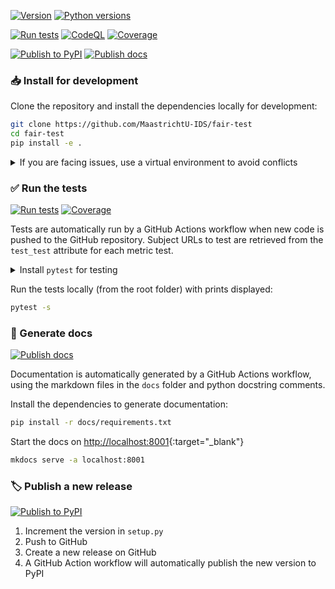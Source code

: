 [![Version](https://img.shields.io/pypi/v/fair-test)](https://pypi.org/project/fair-test) [![Python versions](https://img.shields.io/pypi/pyversions/fair-test)](https://pypi.org/project/fair-test)

[![Run tests](https://github.com/MaastrichtU-IDS/fair-test/actions/workflows/run-tests.yml/badge.svg)](https://github.com/MaastrichtU-IDS/fair-test/actions/workflows/run-tests.yml) [![CodeQL](https://github.com/MaastrichtU-IDS/fair-test/actions/workflows/codeql-analysis.yml/badge.svg)](https://github.com/MaastrichtU-IDS/fair-test/actions/workflows/codeql-analysis.yml) [![Coverage](https://sonarcloud.io/api/project_badges/measure?project=MaastrichtU-IDS_fair-test&metric=coverage)](https://sonarcloud.io/dashboard?id=MaastrichtU-IDS_fair-test)

[![Publish to PyPI](https://github.com/MaastrichtU-IDS/fair-test/actions/workflows/publish-package.yml/badge.svg)](https://github.com/MaastrichtU-IDS/fair-test/actions/workflows/publish-package.yml) [![Publish docs](https://github.com/MaastrichtU-IDS/fair-test/actions/workflows/publish-docs.yml/badge.svg)](https://github.com/MaastrichtU-IDS/fair-test/actions/workflows/publish-docs.yml)

### 📥 Install for development

Clone the repository and install the dependencies locally for development:

```bash
git clone https://github.com/MaastrichtU-IDS/fair-test
cd fair-test
pip install -e .
```

<details><summary>If you are facing issues, use a virtual environment to avoid conflicts</summary>
<br/>
Create the virtual environment folder in your workspace:

```bash
python3 -m venv .venv
```

Activate the virtual environment:

```bash
source .venv/bin/activate
```
</details>

### ✅ Run the tests

[![Run tests](https://github.com/MaastrichtU-IDS/fair-test/actions/workflows/run-tests.yml/badge.svg)](https://github.com/MaastrichtU-IDS/fair-test/actions/workflows/run-tests.yml) [![Coverage](https://sonarcloud.io/api/project_badges/measure?project=MaastrichtU-IDS_fair-test&metric=coverage)](https://sonarcloud.io/dashboard?id=MaastrichtU-IDS_fair-test)

Tests are automatically run by a GitHub Actions workflow when new code is pushed to the GitHub repository. Subject URLs to test are retrieved from the `test_test` attribute for each metric test.

<details><summary>Install <code>pytest</code> for testing</summary>

```bash
pip install pytest
```
</details>

Run the tests locally (from the root folder) with prints displayed:

```bash
pytest -s
```

### 📖 Generate docs

[![Publish docs](https://github.com/MaastrichtU-IDS/fair-test/actions/workflows/publish-docs.yml/badge.svg)](https://github.com/MaastrichtU-IDS/fair-test/actions/workflows/publish-docs.yml)

Documentation is automatically generated by a GitHub Actions workflow, using the markdown files in the `docs` folder and python docstring comments.

Install the dependencies to generate documentation:

```bash
pip install -r docs/requirements.txt
```

Start the docs on [http://localhost:8001](http://localhost:8001){:target="_blank"}

```bash
mkdocs serve -a localhost:8001
```

### 🏷️ Publish a new release

[![Publish to PyPI](https://github.com/MaastrichtU-IDS/fair-test/actions/workflows/publish-package.yml/badge.svg)](https://github.com/MaastrichtU-IDS/fair-test/actions/workflows/publish-package.yml)

1. Increment the version in `setup.py`
2. Push to GitHub
3. Create a new release on GitHub
4. A GitHub Action workflow will automatically publish the new version to PyPI
